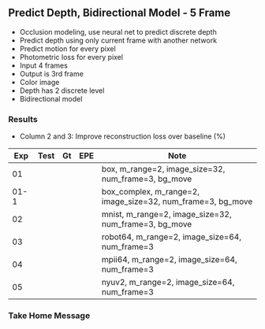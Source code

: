 ## Predict Depth, Bidirectional Model - 5 Frame 

- Occlusion modeling, use neural net to predict discrete depth 
- Predict depth using only current frame with another network
- Predict motion for every pixel
- Photometric loss for every pixel
- Input 4 frames
- Output is 3rd frame
- Color image
- Depth has 2 discrete level
- Bidirectional model

### Results

- Column 2 and 3: Improve reconstruction loss over baseline (%) 

| Exp  | Test | Gt   | EPE  | Note |
| ---- | ---- | ---- | ---- | ---- | 
| 01   |  |  |  | box, m_range=2, image_size=32, num_frame=3, bg_move |
| 01-1 |  |  |  | box_complex, m_range=2, image_size=32, num_frame=3, bg_move |
| 02   |  |  |  | mnist, m_range=2, image_size=32, num_frame=3, bg_move |
| 03   |  |  |  | robot64, m_range=2, image_size=64, num_frame=3 |
| 04   |  |  |  | mpii64, m_range=2, image_size=64, num_frame=3 |
| 05   |  |  |  | nyuv2, m_range=2, image_size=64, num_frame=3 |

### Take Home Message


